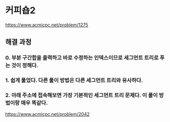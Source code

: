 # 커피숍2
https://www.acmicpc.net/problem/1275
## 해결 과정
### 0. 부분 구간합을 출력하고 바로 수정하는 인덱스이므로 세그먼트 트리로 푸는 것이 정해다.
### 1. 쉽게 풀었다. 다른 풀이 방법은 다른 세그먼트 트리와 유사하다.
### 2. 아래 주소에 접속해보면 가장 기본적인 세그먼트 트리 문제다. 이 풀이 방법이랑 매우 똑같다.
https://www.acmicpc.net/problem/2042
